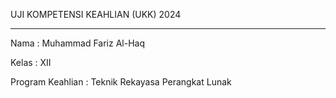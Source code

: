 <p>UJI KOMPETENSI KEAHLIAN (UKK) 2024</p>
<hr>
<p>Nama : Muhammad Fariz Al-Haq</p>
<p>Kelas : XII</p>
<p>Program Keahlian : Teknik Rekayasa Perangkat Lunak</p>
